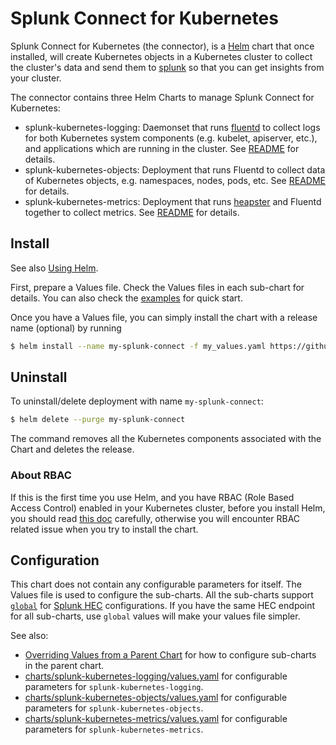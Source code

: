 # Splunk Connect for Kubernetes #

Splunk Connect for Kubernetes (the connector), is a [Helm](https://github.com/kubernetes/helm) chart that once installed, will create Kubernetes objects in a Kubernetes cluster to collect the cluster's data and send them to [splunk](https://www.splunk.com/) so that you can get insights from your cluster.

The connector contains three Helm Charts to manage Splunk Connect for Kubernetes:

* splunk-kubernetes-logging: Daemonset that runs [fluentd](https://www.fluentd.org/) to collect logs for both Kubernetes system components (e.g. kubelet, apiserver, etc.), and applications which are running in the cluster. See [README](charts/splunk-kubernetes-logging/README.md) for details.
* splunk-kubernetes-objects: Deployment that runs Fluentd to collect data of Kubernetes objects, e.g. namespaces, nodes, pods, etc. See [README](charts/splunk-kubernetes-objects/README.md) for details.
* splunk-kubernetes-metrics: Deployment that runs [heapster](https://github.com/kubernetes/heapster) and Fluentd together to collect metrics. See [README](charts/splunk-kubernetes-metrics/README.md) for details.

## Install ##

See also [Using Helm](https://docs.helm.sh/using_helm/#using-helm).

First, prepare a Values file. Check the Values files in each sub-chart for details. You can also check the [examples](examples) for quick start.

Once you have a Values file, you can simply install the chart with a release name (optional) by running

```bash
$ helm install --name my-splunk-connect -f my_values.yaml https://github.com/splunk/splunk-connect-for-kubernetes/releases/download/v1.0.0/splunk-connect-for-kubernetes-1.0.0.tgz
```

## Uninstall ##

To uninstall/delete deployment with name `my-splunk-connect`:

```bash
$ helm delete --purge my-splunk-connect
```

The command removes all the Kubernetes components associated with the Chart and deletes the release.

### About RBAC ###

If this is the first time you use Helm, and you have RBAC (Role Based Access Control) enabled in your Kubernetes cluster, before you install Helm, you should read [this doc](https://docs.helm.sh/using_helm/#role-based-access-control) carefully, otherwise you will encounter RBAC related issue when you try to install the chart.


## Configuration ##

This chart does not contain any configurable parameters for itself. The Values file is used to configure the sub-charts. All the sub-charts support [`global`](https://docs.helm.sh/chart_template_guide/#global-chart-values) for [Splunk HEC](http://docs.splunk.com/Documentation/Splunk/7.0.1/Data/AboutHEC) configurations. If you have the same HEC endpoint for all sub-charts, use `global` values will make your values file simpler.

See also:
* [Overriding Values from a Parent Chart](https://docs.helm.sh/chart_template_guide/#overriding-values-from-a-parent-chart) for how to configure sub-charts in the parent chart.
* [charts/splunk-kubernetes-logging/values.yaml](https://github.com/splunk/splunk-connect-for-kubernetes/blob/master/helm-chart/splunk-kubernetes-logging/values.yaml) for configurable parameters for `splunk-kubernetes-logging`.
* [charts/splunk-kubernetes-objects/values.yaml](https://github.com/splunk/splunk-connect-for-kubernetes/blob/master/helm-chart/splunk-kubernetes-objects/values.yaml) for configurable parameters for `splunk-kubernetes-objects`.
* [charts/splunk-kubernetes-metrics/values.yaml](https://github.com/splunk/splunk-connect-for-kubernetes/blob/master/helm-chart/splunk-kubernetes-metrics/values.yaml) for configurable parameters for `splunk-kubernetes-metrics`.
